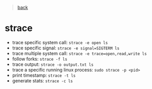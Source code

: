 > [back](../README.md)
# strace
* trace specific system call: `strace -e open ls`
* trace specific signal: `strace -e signal=SIGTERM ls`
* trace multiple system call: `strace -e trace=open,read,write ls`
* follow forks: `strace -f ls`
* trace output: `strace -o output.txt ls`
* trace a specific running linux process: `sudo strace -p <pid>`
* print timestamp: `strace -t ls`
* generate stats: `strace -c ls`